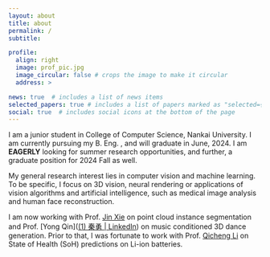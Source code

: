 ```yaml
---
layout: about
title: about
permalink: /
subtitle: 

profile:
  align: right
  image: prof_pic.jpg
  image_circular: false # crops the image to make it circular
  address: >

news: true  # includes a list of news items
selected_papers: true # includes a list of papers marked as "selected={true}"
social: true  # includes social icons at the bottom of the page
---
```


I am a junior student in College of Computer Science, Nankai University. I am currently pursuing my B. Eng. , and will graduate in June, 2024. I am **EAGERLY** looking for summer research opportunities, and further, a graduate position for 2024 Fall as well.

My general research interest lies in computer vision and machine learning. To be specific, I focus on 3D vision, neural rendering or applications of vision algorithms and artificial intelligence, such as medical image analysis and human face reconstruction.

I am now working with Prof. [Jin Xie](https://csjinxie.github.io/) on point cloud instance segmentation and Prof. [Yong Qin]([(1) 秦勇 | LinkedIn](https://www.linkedin.com/in/kelvin-qin-166b5021)) on music conditioned 3D dance generation. Prior to that, I was fortunate to work with Prof. [Qicheng Li](https://www.linkedin.com/in/%E8%B5%B7%E6%88%90-%E6%9D%8E-6a27781a5) on State of Health (SoH) predictions on Li-ion batteries.
